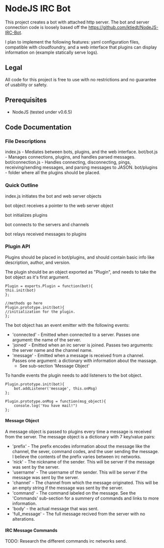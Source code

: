 # NodeJS IRC Bot

This project creates a bot with attached http server. The bot and server connection code is loosely based off the https://github.com/ktiedt/NodeJS-IRC-Bot.

I plan to implement the following features: yaml configuration files, compatible with cloudfoundry, and a web interface that plugins can display information on (example statically serve logs).

## Legal
All code for this project is free to use with no restrictions and no guarantee of usability or safety.

## Prerequisites

* NodeJS (tested under v0.6.5)

## Code Documentation

### File Descriptions

index.js - Mediates between bots, plugins, and the web interface.
bot/bot.js - Manages connections, plugins, and handles parsed messages.
bot/connection.js - Handles connecting, disconnecting, pings, receiving/sending messages, and parsing messages to JASON.
bot/plugins - folder where all the plugins should be placed.

### Quick Outline

index.js initiates the bot and web server objects

bot object receives a pointer to the web server object

bot initializes plugins

bot connects to the servers and channels

bot relays received messages to plugins

### Plugin API

Plugins should be placed in bot/plugins, and should contain basic info like description, author, and version. 

The plugin should be an object exported as "Plugin", and needs to take the bot object as it's first argument.

    Plugin = exports.Plugin = function(bot){
    this.init(bot)
    };
    
    //methods go here
    Plugin.prototype.init(bot){
    //initialization for the plugin.
    };

The bot object has an event emitter with the following events:

* 'connected' - Emitted when connected to a server. Passes one argument: the name of the server.
* 'joined' - Emitted when an irc server is joined. Passes two arguments: the server name and the channel name.
* 'message' - Emitted when a message is received from a channel. Passes one argument: a dictionary with information about the massage.
    * See sub-section 'Message Object'

To handle events the plugin needs to add listeners to the bot object.

    Plugin.prototype.init(bot){
        bot.addListener('message', this.onMsg)
    };
    
    Plugin.prototype.onMsg = function(msg_object){
        console.log('You have mail!")
    };

#### Message Object
A message object is passed to plugins every time a message is received from the server. The message object is a dictionary with 7 key/value pairs:

* 'prefix' - The prefix encodes information about the message like the channel, the sever, command codes, and the user sending the message. I believe the contents of the prefix varies between irc networks.
* 'nick' - The nickname of the sender. This will be server if the message was sent by the server.
* 'username' - The username of the sender. This will be server if the message was sent by the server.
* 'channel' - The channel from which the message originated. This will be an empty string if the message was sent by the server.
* 'command' - The command labeled on the message. See the 'Commands' sub-section for a summery of commands and links to more information.
* 'body' - the actual message that was sent.
* 'full_message' - The full message recived from the server with no alterations.

#### IRC Message Commands
TODO: Research the different commands irc networks send.
